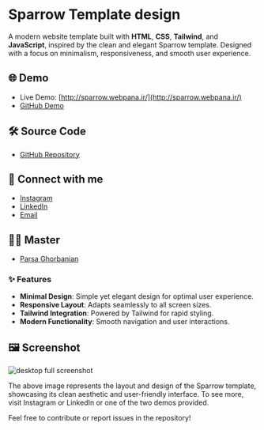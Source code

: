 # Sparrow Template design

A modern website template built with **HTML**, **CSS**, **Tailwind**, and **JavaScript**, inspired by the clean and elegant Sparrow template. Designed with a focus on minimalism, responsiveness, and smooth user experience.



## 🌐 Demo

- Live Demo: [http://sparrow.webpana.ir/](http://sparrow.webpana.ir/)
-  [GitHub Demo](https://mohammademami2005.github.io/sparrow.webpana.ir/)



## 🛠️ Source Code

- [GitHub Repository](https://github.com/mohammademami2005/sparrow.webpana.ir)



## 📱 Connect with me

- [Instagram](https://www.instagram.com/mohammademami.dev?igsh=MW9oNGxzYzQxN3hwdA==)
-  [LinkedIn](https://www.linkedin.com/in/mohammademami2005)
-  [Email](mailto:mohammademamiwebdeveloper@gmail.com)




## 👨‍🏫 Master

-  [Parsa Ghorbanian](https://github.com/parsaGhorbanian)






### ✨ Features

- **Minimal Design**: Simple yet elegant design for optimal user experience.
- **Responsive Layout**: Adapts seamlessly to all screen sizes.
- **Tailwind Integration**: Powered by Tailwind for rapid styling.
- **Modern Functionality**: Smooth navigation and user interactions.



## 🖼️ Screenshot

![desktop full screenshot](https://github.com/user-attachments/assets/830be75e-d405-4446-9cc8-096fcc982493)

The above image represents the layout and design of the Sparrow template, showcasing its clean aesthetic and user-friendly interface.
To see more, visit Instagram or LinkedIn or one of the two demos provided.





Feel free to contribute or report issues in the repository!
